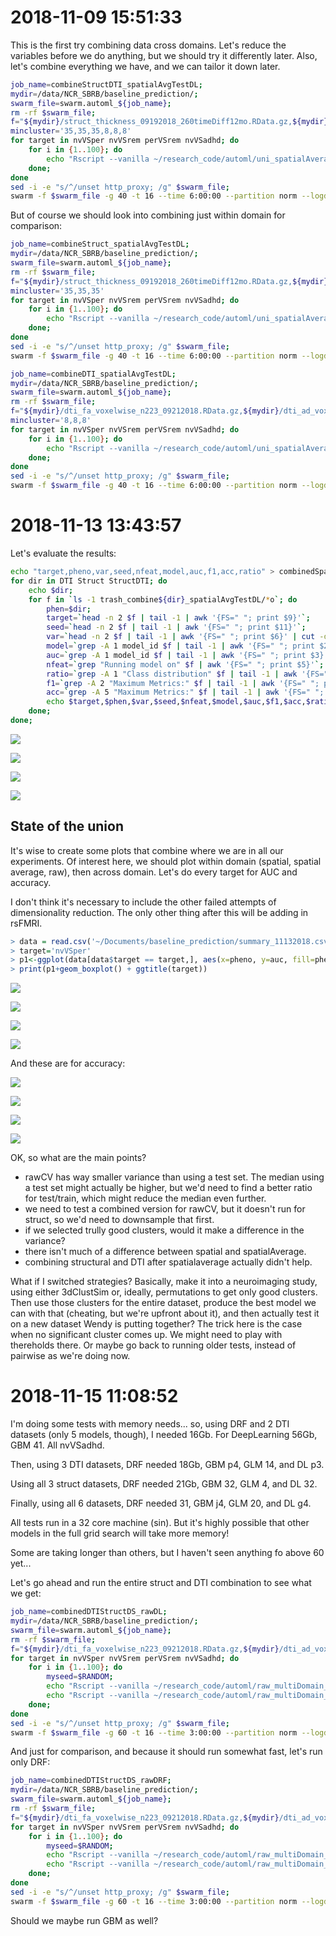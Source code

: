 # 2018-11-09 15:51:33

This is the first try combining data cross domains. Let's reduce the variables before we do anything, but we should try it differently later. Also, let's combine everything we have, and we can tailor it down later.

```bash
job_name=combineStructDTI_spatialAvgTestDL;
mydir=/data/NCR_SBRB/baseline_prediction/;
swarm_file=swarm.automl_${job_name};
rm -rf $swarm_file;
f="${mydir}/struct_thickness_09192018_260timeDiff12mo.RData.gz,${mydir}/struct_area_09192018_260timeDiff12mo.RData.gz,${mydir}/struct_volume_09192018_260timeDiff12mo.RData.gz,${mydir}/dti_fa_voxelwise_n223_09212018.RData.gz,${mydir}/dti_ad_voxelwise_n223_09212018.RData.gz,${mydir}/dti_rd_voxelwise_n223_09212018.RData.gz";
mincluster='35,35,35,8,8,8'
for target in nvVSper nvVSrem perVSrem nvVSadhd; do
    for i in {1..100}; do
        echo "Rscript --vanilla ~/research_code/automl/uni_spatialAverage_multiDomain_test_autoValidation_DL.R $f ${mydir}/long_clin_0918.csv ${target} ${mydir}/models_spatial_across_DL/${USER} $RANDOM $mincluster" >> $swarm_file;
    done;
done
sed -i -e "s/^/unset http_proxy; /g" $swarm_file;
swarm -f $swarm_file -g 40 -t 16 --time 6:00:00 --partition norm --logdir trash_${job_name} --job-name ${job_name} -m R,afni --gres=lscratch:10 2> swarm_wait_${USER};
```

But of course we should look into combining just within domain for comparison:

```bash
job_name=combineStruct_spatialAvgTestDL;
mydir=/data/NCR_SBRB/baseline_prediction/;
swarm_file=swarm.automl_${job_name};
rm -rf $swarm_file;
f="${mydir}/struct_thickness_09192018_260timeDiff12mo.RData.gz,${mydir}/struct_area_09192018_260timeDiff12mo.RData.gz,${mydir}/struct_volume_09192018_260timeDiff12mo.RData.gz";
mincluster='35,35,35'
for target in nvVSper nvVSrem perVSrem nvVSadhd; do
    for i in {1..100}; do
        echo "Rscript --vanilla ~/research_code/automl/uni_spatialAverage_multiDomain_test_autoValidation_DL.R $f ${mydir}/long_clin_0918.csv ${target} ${mydir}/models_spatial_across_DL/${USER} $RANDOM $mincluster" >> $swarm_file;
    done;
done
sed -i -e "s/^/unset http_proxy; /g" $swarm_file;
swarm -f $swarm_file -g 40 -t 16 --time 6:00:00 --partition norm --logdir trash_${job_name} --job-name ${job_name} -m R,afni --gres=lscratch:10 2> swarm_wait_${USER};
```

```bash
job_name=combineDTI_spatialAvgTestDL;
mydir=/data/NCR_SBRB/baseline_prediction/;
swarm_file=swarm.automl_${job_name};
rm -rf $swarm_file;
f="${mydir}/dti_fa_voxelwise_n223_09212018.RData.gz,${mydir}/dti_ad_voxelwise_n223_09212018.RData.gz,${mydir}/dti_rd_voxelwise_n223_09212018.RData.gz";
mincluster='8,8,8'
for target in nvVSper nvVSrem perVSrem nvVSadhd; do
    for i in {1..100}; do
        echo "Rscript --vanilla ~/research_code/automl/uni_spatialAverage_multiDomain_test_autoValidation_DL.R $f ${mydir}/long_clin_0918.csv ${target} ${mydir}/models_spatial_across_DL/${USER} $RANDOM $mincluster" >> $swarm_file;
    done;
done
sed -i -e "s/^/unset http_proxy; /g" $swarm_file;
swarm -f $swarm_file -g 40 -t 16 --time 6:00:00 --partition norm --logdir trash_${job_name} --job-name ${job_name} -m R,afni --gres=lscratch:10 2> swarm_wait_${USER};
```

# 2018-11-13 13:43:57

Let's evaluate the results:

```bash
echo "target,pheno,var,seed,nfeat,model,auc,f1,acc,ratio" > combinedSpatialAverageTest_summary.csv;
for dir in DTI Struct StructDTI; do
    echo $dir;
    for f in `ls -1 trash_combine${dir}_spatialAvgTestDL/*o`; do
        phen=$dir;
        target=`head -n 2 $f | tail -1 | awk '{FS=" "; print $9}'`;
        seed=`head -n 2 $f | tail -1 | awk '{FS=" "; print $11}'`;
        var=`head -n 2 $f | tail -1 | awk '{FS=" "; print $6}' | cut -d"/" -f 4 | sed -e "s/\.R//g"`;
        model=`grep -A 1 model_id $f | tail -1 | awk '{FS=" "; print $2}' | cut -d"_" -f 1`;
        auc=`grep -A 1 model_id $f | tail -1 | awk '{FS=" "; print $3}'`;
        nfeat=`grep "Running model on" $f | awk '{FS=" "; print $5}'`;
        ratio=`grep -A 1 "Class distribution" $f | tail -1 | awk '{FS=" "; {for (i=2; i<=NF; i++) printf $i ";"}}'`;
        f1=`grep -A 2 "Maximum Metrics:" $f | tail -1 | awk '{FS=" "; print $5}'`;
        acc=`grep -A 5 "Maximum Metrics:" $f | tail -1 | awk '{FS=" "; print $5}'`;
        echo $target,$phen,$var,$seed,$nfeat,$model,$auc,$f1,$acc,$ratio >> combinedSpatialAverageTest_summary.csv;
    done;
done;
```

![](2018-11-13-14-04-54.png)

![](2018-11-13-14-05-19.png)

![](2018-11-13-14-06-01.png)

![](2018-11-13-14-07-07.png)

## State of the union

It's wise to create some plots that combine where we are in all our experiments.
Of interest here, we should plot within domain (spatial, spatial average, raw),
then across domain. Let's do every target for AUC and accuracy.

I don't think it's necessary to include the other failed attempts of
dimensionality reduction. The only other thing after this will be adding in
rsFMRI.

```r
> data = read.csv('~/Documents/baseline_prediction/summary_11132018.csv')
> target='nvVSper'
> p1<-ggplot(data[data$target == target,], aes(x=pheno, y=auc, fill=pheno))
> print(p1+geom_boxplot() + ggtitle(target))
```

![](2018-11-13-15-12-21.png)

![](2018-11-13-15-13-10.png)

![](2018-11-13-15-13-40.png)

![](2018-11-13-15-14-24.png)

And these are for accuracy:

![](2018-11-13-15-17-19.png)

![](2018-11-13-15-18-24.png)

![](2018-11-13-15-19-10.png)

![](2018-11-13-15-19-42.png)

OK, so what are the main points?

 * rawCV has way smaller variance than using a test set. The median using a test
   set might actually be higher, but we'd need to find a better ratio for
   test/train, which might reduce the median even further.
 * we need to test a combined version for rawCV, but it doesn't run for struct,
   so we'd need to downsample that first.
 * if we selected trully good clusters, would it make a difference in the variance?
 * there isn't much of a difference between spatial and spatialAverage.
 * combining structural and DTI after spatialaverage actually didn't help. 

What if I switched strategies? Basically, make it into a neuroimaging study,
using either 3dClustSim or, ideally, permutations to get only good clusters.
Then use those clusters for the entire dataset, produce the best model we can
with that (cheating, but we're upfront about it), and then actually test it on a
new dataset Wendy is putting together? The trick here is the case when no
significant cluster comes up. We might need to play with thereholds there. Or
maybe go back to running older tests, instead of pairwise as we're doing now.

# 2018-11-15 11:08:52

I'm doing some tests with memory needs... so, using DRF and 2 DTI datasets (only 5 models, though), I needed 16Gb. For DeepLearning 56Gb, GBM 41. All nvVSadhd.

Then, using 3 DTI datasets, DRF needed 18Gb, GBM p4, GLM 14, and DL p3.

Using all 3 struct datasets, DRF needed 21Gb, GBM 32, GLM 4, and DL 32.

Finally, using all 6 datasets, DRF needed 31, GBM j4, GLM 20, and DL g4.

All tests run in a 32 core machine (sin). But it's highly possible that other models in the full grid search will take more memory!

Some are taking longer than others, but I haven't seen anything fo above 60 yet...

Let's go ahead and run the entire struct and DTI combination to see what we get:

```bash
job_name=combinedDTIStructDS_rawDL;
mydir=/data/NCR_SBRB/baseline_prediction/;
swarm_file=swarm.automl_${job_name};
rm -rf $swarm_file;
f="${mydir}/dti_fa_voxelwise_n223_09212018.RData.gz,${mydir}/dti_ad_voxelwise_n223_09212018.RData.gz,${mydir}/dti_rd_voxelwise_n223_09212018.RData.gz,${mydir}/struct_area_11142018_260timeDiff12mo.RData.gz,${mydir}/struct_volume_11142018_260timeDiff12mo.RData.gz,${mydir}/struct_thickness_11142018_260timeDiff12mo.RData.gz";
for target in nvVSper nvVSrem perVSrem nvVSadhd; do
    for i in {1..100}; do
        myseed=$RANDOM;
        echo "Rscript --vanilla ~/research_code/automl/raw_multiDomain_autoValidation_oneAlgo.R $f ${mydir}/long_clin_0918.csv ${target} ${mydir}/models_raw_within_DL/${USER}  $myseed DeepLearning" >> $swarm_file;
        echo "Rscript --vanilla ~/research_code/automl/raw_multiDomain_autoValidation_oneAlgo.R $f ${mydir}/long_clin_0918.csv ${target} ${mydir}/models_raw_within_DL/${USER}  -$myseed DeepLearning" >> $swarm_file;
    done;
done
sed -i -e "s/^/unset http_proxy; /g" $swarm_file;
swarm -f $swarm_file -g 60 -t 16 --time 3:00:00 --partition norm --logdir trash_${job_name} --job-name ${job_name} -m R --gres=lscratch:10;
```

And just for comparison, and because it should run somewhat fast, let's run only DRF:

```bash
job_name=combinedDTIStructDS_rawDRF;
mydir=/data/NCR_SBRB/baseline_prediction/;
swarm_file=swarm.automl_${job_name};
rm -rf $swarm_file;
f="${mydir}/dti_fa_voxelwise_n223_09212018.RData.gz,${mydir}/dti_ad_voxelwise_n223_09212018.RData.gz,${mydir}/dti_rd_voxelwise_n223_09212018.RData.gz,${mydir}/struct_area_11142018_260timeDiff12mo.RData.gz,${mydir}/struct_volume_11142018_260timeDiff12mo.RData.gz,${mydir}/struct_thickness_11142018_260timeDiff12mo.RData.gz";
for target in nvVSper nvVSrem perVSrem nvVSadhd; do
    for i in {1..100}; do
        myseed=$RANDOM;
        echo "Rscript --vanilla ~/research_code/automl/raw_multiDomain_autoValidation_oneAlgo.R $f ${mydir}/long_clin_0918.csv ${target} ${mydir}/models_raw_within_DL/${USER}  $myseed DRF" >> $swarm_file;
        echo "Rscript --vanilla ~/research_code/automl/raw_multiDomain_autoValidation_oneAlgo.R $f ${mydir}/long_clin_0918.csv ${target} ${mydir}/models_raw_within_DL/${USER}  -$myseed DRF" >> $swarm_file;
    done;
done
sed -i -e "s/^/unset http_proxy; /g" $swarm_file;
swarm -f $swarm_file -g 60 -t 16 --time 3:00:00 --partition norm --logdir trash_${job_name} --job-name ${job_name} -m R --gres=lscratch:10;
```

Should we maybe run GBM as well?

